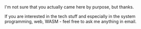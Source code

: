 I'm not sure that you actually came here by purpose, but thanks.

If you are interested in the tech stuff and especially in the system programming, web, WASM - feel free to ask me anything in email.
